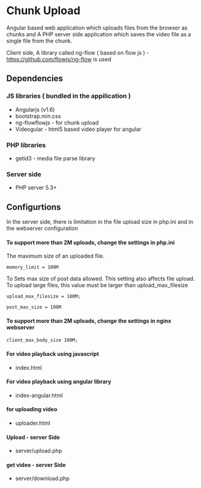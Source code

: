 # Chunk Upload

Angular based web application which uploads files from the browser as chunks and A PHP server side application which saves the video file as a single file from the chunk.

Client side, A library called ng-flow ( based on flow js ) - https://github.com/flowjs/ng-flow is used 

## Dependencies 

### JS libraries ( bundled in the appilication )
- Angularjs (v1.6)
- bootstrap.min.css
- ng-flowflowjs - for chunk upload
- Videogular - html5 based video player for angular

### PHP libraries
- getid3 - media file parse library


### Server side 
- PHP server 5.3+

 
## Configurtions 

In the server side, there is limitation in the file upload size in php.ini and in the webserver configuration 

#### To support more than 2M uploads, change the settings in  php.ini

The maximum size of an uploaded file.

`memory_limit = 100M`

To Sets max size of post data allowed. This setting also affects file upload. To upload large files, this value must be larger than upload_max_filesize

`upload_max_filesize = 100M;`

`post_max_size = 100M`


#### To support more than 2M uploads, change the settings in  nginx webserver

`client_max_body_size 100M; `


#### For video playback using javascript
  - index.html 

 #### For video playback using angular library
  - index-angular.html 

#### for uploading video
  - uploader.html

#### Upload -  server Side
  - server/upload.php

#### get video  -  server Side
 - server/download.php